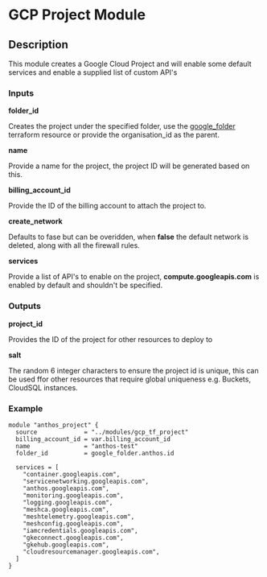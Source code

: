 # GCP Project Module

## Description

This module creates a Google Cloud Project and will enable some default services and enable a supplied list of custom API's

### Inputs

**folder_id**

Creates the project under the specified folder, use the [google_folder](https://www.terraform.io/docs/providers/google/r/google_folder.html) terraform resource or provide the organisation_id as the parent.

**name**

Provide a name for the project, the project ID will be generated based on this.

**billing_account_id**

Provide the ID of the billing account to attach the project to.

**create_network**

Defaults to fase but can be overidden, when **false** the default network is deleted, along with all the firewall rules.

**services**

Provide a list of API's to enable on the project, **compute.googleapis.com** is enabled by default and shouldn't be specified.

### Outputs

**project_id**

Provides the ID of the project for other resources to deploy to

**salt**

The random 6 integer characters to ensure the project id is unique, this can be used ffor other resources that require global uniqueness e.g. Buckets, CloudSQL instances.

### Example

    module "anthos_project" {
      source             = "../modules/gcp_tf_project"
      billing_account_id = var.billing_account_id
      name               = "anthos-test"
      folder_id          = google_folder.anthos.id

      services = [
        "container.googleapis.com",
        "servicenetworking.googleapis.com",
        "anthos.googleapis.com",
        "monitoring.googleapis.com",
        "logging.googleapis.com",
        "meshca.googleapis.com",
        "meshtelemetry.googleapis.com",
        "meshconfig.googleapis.com",
        "iamcredentials.googleapis.com",
        "gkeconnect.googleapis.com",
        "gkehub.googleapis.com",
        "cloudresourcemanager.googleapis.com",
      ]
    }



